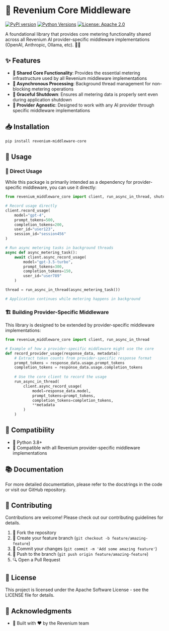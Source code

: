 # 🔄 Revenium Core Middleware

[![PyPI version](https://img.shields.io/pypi/v/revenium-middleware-core.svg)](https://pypi.org/project/revenium-middleware-core/)
[![Python Versions](https://img.shields.io/pypi/pyversions/revenium-middleware-core.svg)](https://pypi.org/project/revenium-middleware-core/)
[![License: Apache 2.0](https://img.shields.io/badge/License-Apache%202.0-blue.svg)](https://www.apache.org/licenses/LICENSE-2.0)

A foundational library that provides core metering functionality shared across all Revenium AI provider-specific middleware implementations (OpenAI, Anthropic, Ollama, etc). 🐍✨

## ✨ Features

- **🧠 Shared Core Functionality**: Provides the essential metering infrastructure used by all Revenium middleware implementations
- **🔄 Asynchronous Processing**: Background thread management for non-blocking metering operations
- **🛑 Graceful Shutdown**: Ensures all metering data is properly sent even during application shutdown
- **🔌 Provider Agnostic**: Designed to work with any AI provider through specific middleware implementations

## 📥 Installation

```bash
pip install revenium-middleware-core
```

## 🔧 Usage

### 🔄 Direct Usage

While this package is primarily intended as a dependency for provider-specific middleware, you can use it directly:

```python
from revenium_middleware_core import client, run_async_in_thread, shutdown_event

# Record usage directly
client.record_usage(
    model="gpt-4",
    prompt_tokens=500,
    completion_tokens=200,
    user_id="user123",
    session_id="session456"
)

# Run async metering tasks in background threads
async def async_metering_task():
    await client.async_record_usage(
        model="gpt-3.5-turbo",
        prompt_tokens=300,
        completion_tokens=150,
        user_id="user789"
    )

thread = run_async_in_thread(async_metering_task())

# Application continues while metering happens in background
```

### 🏗️ Building Provider-Specific Middleware

This library is designed to be extended by provider-specific middleware implementations:

```python
from revenium_middleware_core import client, run_async_in_thread

# Example of how a provider-specific middleware might use the core
def record_provider_usage(response_data, metadata):
    # Extract token counts from provider-specific response format
    prompt_tokens = response_data.usage.prompt_tokens
    completion_tokens = response_data.usage.completion_tokens
    
    # Use the core client to record the usage
    run_async_in_thread(
        client.async_record_usage(
            model=response_data.model,
            prompt_tokens=prompt_tokens,
            completion_tokens=completion_tokens,
            **metadata
        )
    )
```

## 🔄 Compatibility

- 🐍 Python 3.8+
- 🤝 Compatible with all Revenium provider-specific middleware implementations

## 📚 Documentation

For more detailed documentation, please refer to the docstrings in the code or visit our GitHub repository.

## 👥 Contributing

Contributions are welcome! Please check out our contributing guidelines for details.

1. 🍴 Fork the repository
2. 🌿 Create your feature branch (`git checkout -b feature/amazing-feature`)
3. 💾 Commit your changes (`git commit -m 'Add some amazing feature'`)
4. 🚀 Push to the branch (`git push origin feature/amazing-feature`)
5. 🔍 Open a Pull Request

## 📄 License

This project is licensed under the Apache Software License - see the LICENSE file for details.

## 🙏 Acknowledgments

- 💖 Built with ❤️ by the Revenium team
